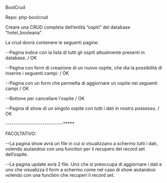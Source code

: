 BoolCrud

Repo: php-boolcrud

Creare una CRUD completa dell’entità “ospiti” del database “hotel_booleana”.

La crud dovrà contenere le seguenti pagine:

--Pagina indice con la lista di tutti gli ospiti attualmente presenti in database. / OK

--Pagina con form di creazione di un nuovo ospite, che dia la possibilità di inserire i seguenti campi: / OK

--Pagina con un form che permetta di aggiornare un ospite nei seguenti campi / OK

--Bottone per cancellare l'ospite / OK

--Pagina di show di un singolo ospite con tutti i dati in nostro possesso. / OK


----------------------------*****

FACOLTATIVO:

--La pagina show avrà un file in cui si visualizzano a schermo tutti i dati, volendo aiutandosi con una function per il recupero del record set dell’ospite.

--La pagina update avrà 2 file. Uno che si preoccupa di aggiornare i dati e uno che visualizza il form a schermo come nel caso di show aiutandosi volendo con una function che recuperi il record set.
